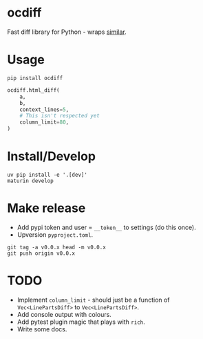 # ocdiff

Fast diff library for Python - wraps [similar](https://crates.io/crates/similar).

# Usage

```shell
pip install ocdiff
```

```python
ocdiff.html_diff(
    a,
    b,
    context_lines=5,
    # This isn't respected yet
    column_limit=80,
)
```

# Install/Develop

```shell
uv pip install -e '.[dev]'
maturin develop
```

# Make release

- Add pypi token and user = `__token__` to settings (do this once).
- Upversion `pyproject.toml`.

```shell
git tag -a v0.0.x head -m v0.0.x
git push origin v0.0.x
```

# TODO

- Implement `column_limit` - should just be a function of `Vec<LinePartsDiff>` to `Vec<LinePartsDiff>`.
- Add console output with colours.
- Add pytest plugin magic that plays with `rich`.
- Write some docs.
